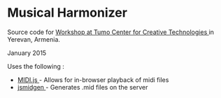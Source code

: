 Musical Harmonizer 
=====
Source code for <a href = 'http://www.tumo.org/en/upcoming-events/1384-coding-music-with-the-harvard-boys'> Workshop at Tumo Center for Creative Technologies  </a> in Yerevan, Armenia. 

January 2015

Uses the following : 
<ul>
<li> <a href='https://github.com/mudcube/MIDI.js/'> MIDI.js </a> - Allows for in-browser playback of midi files</li> 
<li> <a href = 'https://www.npmjs.com/package/jsmidgen'> jsmidgen </a> - Generates .mid files on the server </li> 
</ul>